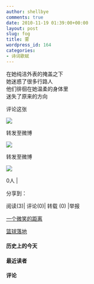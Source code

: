 ```yaml
---
author: shellbye
comments: true
date: 2010-11-19 01:39:00+00:00
layout: post
slug: fog
title: 雾
wordpress_id: 164
categories:
- 诗词歌赋
---
```


   在她纯洁外表的掩盖之下  
她迷惑了很多行路人  
他们徘徊在她温柔的身体里  
迷失了原来的方向  




































评论这张









![](http://b.bst.126.net/newpage/images/microblog.png?1)

转发至微博
















![](http://b.bst.126.net/newpage/images/microblog.png?1)

转发至微博













![](http://b.bst.126.net/style/common/tuijian.png)

0人 | 
	        
分享到： 






阅读(3)|
评论(0)|
转载 (0)
|举报



























[一个微笑的距离](http://bai444854713.blog.163.com/blog/static/163312182201010170380457/)





[篮球落地](http://bai444854713.blog.163.com/blog/static/163312182201010206320552/)










#### 历史上的今天













#### 最近读者
















#### 评论



















